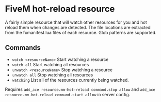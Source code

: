 # FiveM hot-reload resource

A fairly simple resource that will watch other resources for you and hot reload them when changes are detected.
The file locations are extracted from the fxmanifest.lua files of each resource. Glob patterns are supported.

## Commands

- `watch <resourceName>` Start watching a resource
- `watch all` Start watching all resources
- `unwatch <resourceName>` Stop watching a resource
- `unwatch all` Stop watching all resources
- `watching` List all of the resources currently being watched.

Requires `add_ace resource.mm-hot-reload command.stop allow` and `add_ace resource.mm-hot-reload command.start allow` in server config.
